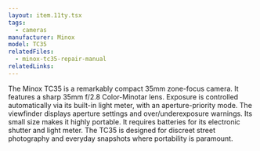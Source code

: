 ```yaml
---
layout: item.11ty.tsx
tags:
  - cameras
manufacturer: Minox
model: TC35
relatedFiles:
  - minox-tc35-repair-manual
relatedLinks:
---
```


The Minox TC35 is a remarkably compact 35mm zone-focus camera. It features a sharp 35mm f/2.8 Color-Minotar lens. Exposure is controlled automatically via its built-in light meter, with an aperture-priority mode. The viewfinder displays aperture settings and over/underexposure warnings. Its small size makes it highly portable. It requires batteries for its electronic shutter and light meter. The TC35 is designed for discreet street photography and everyday snapshots where portability is paramount.
